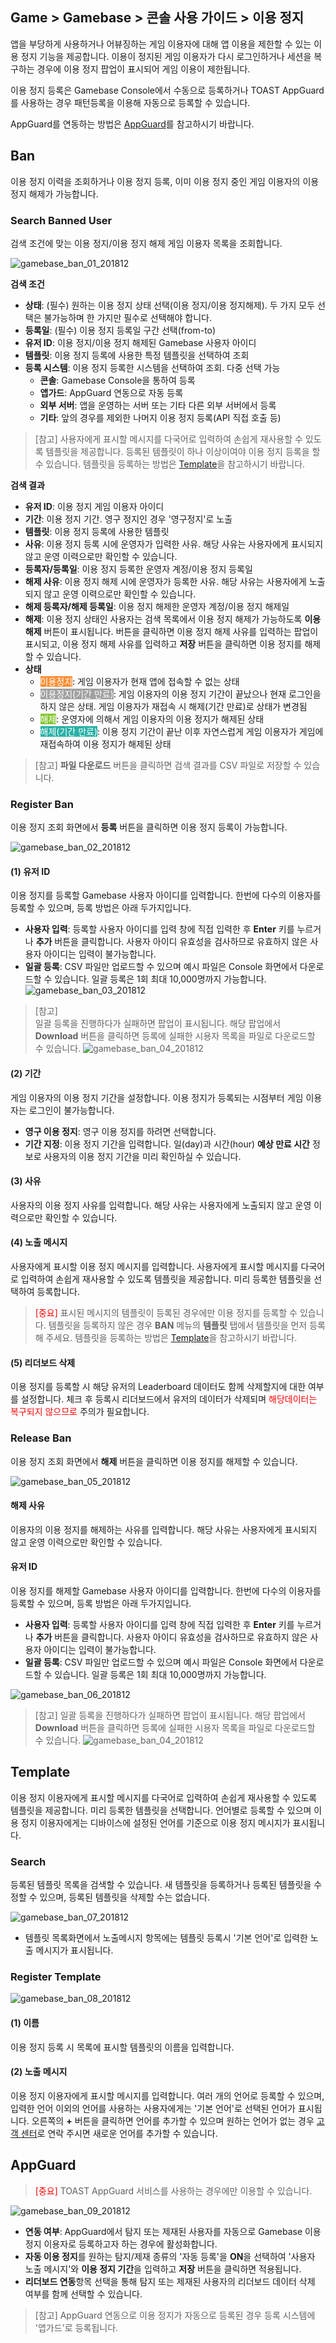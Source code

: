 ## Game > Gamebase > 콘솔 사용 가이드 > 이용 정지

앱을 부당하게 사용하거나 어뷰징하는 게임 이용자에 대해 앱 이용을 제한할 수 있는 이용 정지 기능을 제공합니다.
이용이 정지된 게임 이용자가 다시 로그인하거나 세션을 복구하는 경우에 이용 정지 팝업이 표시되어 게임 이용이 제한됩니다.

이용 정지 등록은 Gamebase Console에서 수동으로 등록하거나 TOAST AppGuard를 사용하는 경우 패턴등록을 이용해 자동으로 등록할 수 있습니다.

AppGuard를 연동하는 방법은 [AppGuard](./oper-ban/#appguard)를 참고하시기 바랍니다.


## Ban

이용 정지 이력을 조회하거나 이용 정지 등록, 이미 이용 정지 중인 게임 이용자의 이용 정지 해제가 가능합니다.

### Search Banned User

검색 조건에 맞는 이용 정지/이용 정지 해제 게임 이용자 목록을 조회합니다.

![gamebase_ban_01_201812](https://static.toastoven.net/prod_gamebase/gamebase_ban_01_201812.png)

**검색 조건**

- **상태**: (필수) 원하는 이용 정지 상태 선택(이용 정지/이용 정지해제). 두 가지 모두 선택은 불가능하며 한 가지만 필수로 선택해야 합니다.
- **등록일**: (필수) 이용 정지 등록일 구간 선택(from-to)
- **유저 ID**: 이용 정지/이용 정지 해제된 Gamebase 사용자 아이디
- **템플릿**: 이용 정지 등록에 사용한 특정 템플릿을 선택하여 조회
- **등록 시스템**: 이용 정지 등록한 시스템을 선택하여 조회. 다중 선택 가능
  - **콘솔**: Gamebase Console을 통하여 등록
  - **앱가드**: AppGuard 연동으로 자동 등록
  - **외부 서버**: 앱을 운영하는 서버 또는 기타 다른 외부 서버에서 등록
  - **기타**: 앞의 경우를 제외한 나머지 이용 정지 등록(API 직접 호출 등)

> [참고] 
> 사용자에게 표시할 메시지를 다국어로 입력하여 손쉽게 재사용할 수 있도록 템플릿을 제공합니다. 
> 등록된 템플릿이 하나 이상이여야 이용 정지 등록을 할 수 있습니다.
> 템플릿을 등록하는 방법은 [Template](./oper-ban/#template)을 참고하시기 바랍니다.

**검색 결과**

- **유저 ID**: 이용 정지 게임 이용자 아이디
- **기간**: 이용 정지 기간. 영구 정지인 경우 '영구정지'로 노출
- **템플릿**: 이용 정지 등록에 사용한 템플릿
- **사유**: 이용 정지 등록 시에 운영자가 입력한 사유. 해당 사유는 사용자에게 표시되지 않고 운영 이력으로만 확인할 수 있습니다.
- **등록자/등록일**: 이용 정지 등록한 운영자 계정/이용 정지 등록일
- **해제 사유**: 이용 정지 해제 시에 운영자가 등록한 사유. 해당 사유는 사용자에게 노출되지 않고 운영 이력으로만 확인할 수 있습니다.
- **해제 등록자/해제 등록일**: 이용 정지 해제한 운영자 계정/이용 정지 해제일
- **해제**: 이용 정지 상태인 사용자는 검색 목록에서 이용 정지 해제가 가능하도록 **이용해제** 버튼이 표시됩니다. 버튼을 클릭하면 이용 정지 해제 사유를 입력하는 팝업이 표시되고, 이용 정지 해제 사유를 입력하고 **저장** 버튼을 클릭하면 이용 정지를 해제할 수 있습니다.
- **상태**
  - <font color="white" style="background-color:#FB8F37">이용정지</font>: 게임 이용자가 현재 앱에 접속할 수 없는 상태
  - <font color="white" style="background-color:#A1A1A1">이용정지(기간 만료)</font>: 게임 이용자의 이용 정지 기간이 끝났으나 현재 로그인을 하지 않은 상태. 게임 이용자가 재접속 시 해제(기간 만료)로 상태가 변경됨
  - <font color="white" style="background-color:#88C637">해제</font>: 운영자에 의해서 게임 이용자의 이용 정지가 해제된 상태
  - <font color="white" style="background-color:#2AB1A6">해제(기간 만료)</font>: 이용 정지 기간이 끝난 이후 자연스럽게 게임 이용자가 게임에 재접속하여 이용 정지가 해제된 상태


> [참고]
> **파일 다운로드** 버튼을 클릭하면 검색 결과를 CSV 파일로 저장할 수 있습니다. 



### Register Ban

이용 정지 조회 화면에서 **등록** 버튼을 클릭하면 이용 정지 등록이 가능합니다.

![gamebase_ban_02_201812](https://static.toastoven.net/prod_gamebase/gamebase_ban_02_201812.png)
#### (1) 유저 ID
이용 정지를 등록할 Gamebase 사용자 아이디를 입력합니다. 한번에 다수의 이용자를 등록할 수 있으며, 등록 방법은 아래 두가지입니다.

- **사용자 입력**: 등록할 사용자 아이디를 입력 창에 직접 입력한 후 **Enter** 키를 누르거나 **추가** 버튼을 클릭합니다. 사용자 아이디 유효성을 검사하므로 유효하지 않은 사용자 아이디는 입력이 불가능합니다.
- **일괄 등록**: CSV 파일만 업로드할 수 있으며 예시 파일은 Console 화면에서 다운로드할 수 있습니다. 일괄 등록은 1회 최대 10,000명까지 가능합니다. 
  ![gamebase_ban_03_201812](https://static.toastoven.net/prod_gamebase/gamebase_ban_03_201812.png)

> [참고]</br>
> 일괄 등록을 진행하다가 실패하면 팝업이 표시됩니다. 해당 팝업에서 **Download** 버튼을 클릭하면 등록에 실패한 시용자 목록을 파일로 다운로드할 수 있습니다.
> ![gamebase_ban_04_201812](https://static.toastoven.net/prod_gamebase/gamebase_ban_04_201812.png)

#### (2) 기간
게임 이용자의 이용 정지 기간을 설정합니다. 이용 정지가 등록되는 시점부터 게임 이용자는 로그인이 불가능합니다.

- **영구 이용 정지**: 영구 이용 정지를 하려면 선택합니다.
- **기간 지정**: 이용 정지 기간을 입력합니다. 일(day)과 시간(hour) **예상 만료 시간** 정보로 사용자의 이용 정지 기간을 미리 확인하실 수 있습니다.

#### (3) 사유
사용자의 이용 정지 사유를 입력합니다.
해당 사유는 사용자에게 노출되지 않고 운영 이력으로만 확인할 수 있습니다.

#### (4) 노출 메시지
사용자에게 표시할 이용 정지 메시지를 입력합니다.
사용자에게 표시할 메시지를 다국어로 입력하여 손쉽게 재사용할 수 있도록 템플릿을 제공합니다. 미리 등록한 템플릿을 선택하여 등록합니다.

> <font color="red">[중요]</font>
> 표시된 메시지의 템플릿이 등록된 경우에만 이용 정지를 등록할 수 있습니다. 
> 템플릿을 등록하지 않은 경우 **BAN** 메뉴의 **템플릿** 탭에서 템플릿을 먼저 등록해 주세요.
> 템플릿을 등록하는 방법은 [Template](./oper-ban/#template)을 참고하시기 바랍니다. 

#### (5) 리더보드 삭제
이용 정지를 등록할 시 해당 유저의 Leaderboard 데이터도 함께 삭제할지에 대한 여부를 설정합니다.
체크 후 등록시 리더보드에서 유저의 데이터가 삭제되며 <font color="red">해당데이터는 복구되지 않으므로</font> 주의가 필요합니다.

### Release Ban

이용 정지 조회 화면에서 **해제** 버튼을 클릭하면 이용 정지를 해제할 수 있습니다.

![gamebase_ban_05_201812](https://static.toastoven.net/prod_gamebase/gamebase_ban_05_201812.png)

#### 해제 사유
이용자의 이용 정지를 해제하는 사유를 입력합니다.
해당 사유는 사용자에게 표시되지 않고 운영 이력으로만 확인할 수 있습니다.

#### 유저 ID
이용 정지를 해제할 Gamebase 사용자 아이디를 입력합니다. 한번에 다수의 이용자를 등록할 수 있으며, 등록 방법은 아래 두가지입니다.

- **사용자 입력**: 등록할 사용자 아이디를 입력 창에 직접 입력한 후 **Enter** 키를 누르거나 **추가** 버튼을 클릭합니다. 사용자 아이디 유효성을 검사하므로 유효하지 않은 사용자 아이디는 입력이 불가능합니다.
- **일괄 등록**: CSV 파일만 업로드할 수 있으며 예시 파일은 Console 화면에서 다운로드할 수 있습니다. 일괄 등록은 1회 최대 10,000명까지 가능합니다. 

![gamebase_ban_06_201812](https://static.toastoven.net/prod_gamebase/gamebase_ban_06_201812.png)


> [참고]
> 일괄 등록을 진행하다가 실패하면 팝업이 표시됩니다. 해당 팝업에서 **Download** 버튼을 클릭하면 등록에 실패한 시용자 목록을 파일로 다운로드할 수 있습니다.
> ![gamebase_ban_04_201812](https://static.toastoven.net/prod_gamebase/gamebase_ban_04_201812.png)

## Template
이용 정지 이용자에게 표시할 메시지를 다국어로 입력하여 손쉽게 재사용할 수 있도록 템플릿을 제공합니다. 미리 등록한 템플릿을 선택합니다.
언어별로 등록할 수 있으며 이용 정지 이용자에게는 디바이스에 설정된 언어를 기준으로 이용 정지 메시지가 표시됩니다.

### Search

등록된 템플릿 목록을 검색할 수 있습니다.
새 템플릿을 등록하거나 등록된 템플릿을 수정할 수 있으며, 등록된 템플릿을 삭제할 수는 없습니다.

![gamebase_ban_07_201812](https://static.toastoven.net/prod_gamebase/gamebase_ban_07_201812.png)

- 템플릿 목록화면에서 노출메시지 항목에는 템플릿 등록시 '기본 언어'로 입력한 노출 메시지가 표시됩니다.

### Register Template
![gamebase_ban_08_201812](https://static.toastoven.net/prod_gamebase/gamebase_ban_08_201812.png)

#### (1) 이름
이용 정지 등록 시 목록에 표시할 템플릿의 이름을 입력합니다. 

#### (2) 노출 메시지	
이용 정지 이용자에게 표시할 메시지를 입력합니다. 
여러 개의 언어로 등록할 수 있으며, 입력한 언어 이외의 언어를 사용하는 사용자에게는 '기본 언어'로 선택된 언어가 표시됩니다. 오른쪽의 **+** 버튼을 클릭하면 언어를 추가할 수 있으며 원하는 언어가 없는 경우 [고객 센터](https://toast.com/support/inquiry)로 연락 주시면 새로운 언어를 추가할 수 있습니다.

## AppGuard

> <font color="red">[중요]</font>
> TOAST AppGuard 서비스를 사용하는 경우에만 이용할 수 있습니다. 

![gamebase_ban_09_201812](https://static.toastoven.net/prod_gamebase/gamebase_ban_09_201812.png)

- **연동 여부**: AppGuard에서 탐지 또는 제재된 사용자를 자동으로 Gamebase 이용 정지 이용자로 등록하고자 하는 경우에 활성화합니다.
- **자동 이용 정지**를 원하는 탐지/제재 종류의 '자동 등록'을 **ON**을 선택하여 '사용자 노출 메시지'와 **이용 정지 기간**을 입력하고 **저장** 버튼을 클릭하면 적용됩니다.
- **리더보드 연동**항목 선택을 통해 탐지 또는 제재된 사용자의 리더보드 데이터 삭제 여부를 함께 선택할 수 있습니다.

> [참고] 
> AppGuard 연동으로 이용 정지가 자동으로 등록된 경우 등록 시스템에 '앱가드'로 등록됩니다.

